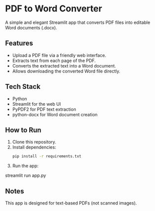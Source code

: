 # PDF to Word Converter

A simple and elegant Streamlit app that converts PDF files into editable Word documents (.docx).

## Features
- Upload a PDF file via a friendly web interface.
- Extracts text from each page of the PDF.
- Converts the extracted text into a Word document.
- Allows downloading the converted Word file directly.

## Tech Stack
- Python
- Streamlit for the web UI
- PyPDF2 for PDF text extraction
- python-docx for Word document creation

## How to Run
1. Clone this repository.
2. Install dependencies:
   ```bash
   pip install -r requirements.txt

3. Run the app:

streamlit run app.py

## Notes
This app is designed for text-based PDFs (not scanned images).

